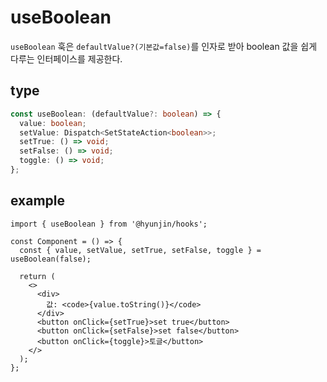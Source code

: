 # useBoolean

`useBoolean` 훅은 `defaultValue?(기본값=false)`를 인자로 받아 boolean 값을 쉽게 다루는 인터페이스를 제공한다.

## type

```ts
const useBoolean: (defaultValue?: boolean) => {
  value: boolean;
  setValue: Dispatch<SetStateAction<boolean>>;
  setTrue: () => void;
  setFalse: () => void;
  toggle: () => void;
};
```

## example

```tsx
import { useBoolean } from '@hyunjin/hooks';

const Component = () => {
  const { value, setValue, setTrue, setFalse, toggle } = useBoolean(false);

  return (
    <>
      <div>
        값: <code>{value.toString()}</code>
      </div>
      <button onClick={setTrue}>set true</button>
      <button onClick={setFalse}>set false</button>
      <button onClick={toggle}>토글</button>
    </>
  );
};
```
